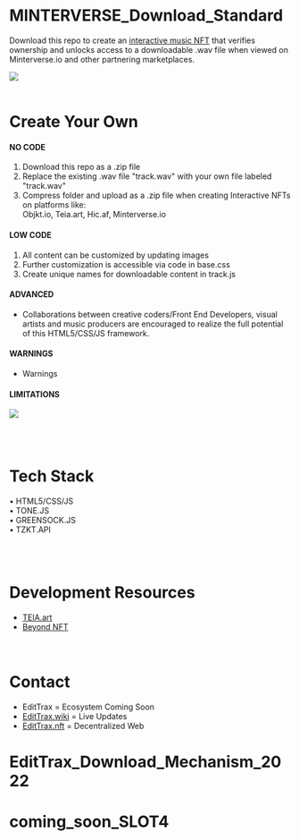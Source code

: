 # MINTERVERSE_Download_Standard

Download this repo to create an [interactive music NFT](https://https://qa.minterverse.io/edit-trax/rolla-disco) that verifies ownership and unlocks access to a downloadable .wav file when viewed on Minterverse.io and other partnering marketplaces.
<br>

<img src="https://gateway.pinata.cloud/ipfs/QmcRKTv6PX4zEM114RAnoDX6ukvxcVdxcsSA2bvG96Bbuu"/>



<br>

<br>

# Create Your Own 

#### NO CODE

1) Download this repo as a .zip file
2) Replace the existing .wav file "track.wav" with your own file labeled "track.wav"
3) Compress folder and upload as a .zip file when creating Interactive NFTs on platforms like: <br>Objkt.io, Teia.art, Hic.af, Minterverse.io 

#### LOW CODE

1) All content can be customized by updating images
2) Further customization is accessible via code in base.css
3) Create unique names for downloadable content in track.js

#### ADVANCED

- Collaborations between creative coders/Front End Developers, visual artists and music producers are encouraged to realize the full potential of this HTML5/CSS/JS framework. 

#### WARNINGS
- Warnings

#### LIMITATIONS
<img src="https://gateway.pinata.cloud/ipfs/QmcRKTv6PX4zEM114RAnoDX6ukvxcVdxcsSA2bvG96Bbuu"/>

<br><br>
# Tech Stack

• HTML5/CSS/JS <br>
• TONE.JS <br>
• GREENSOCK.JS <br>
• TZKT.API <br>

<br></br>

# Development Resources

* [TEIA.art](https://github.com/teia-community/teia-docs/wiki/Interactive-OBJKTs)
* [Beyond NFT](https://github.com/BeyondNFT/sandbox) <br>
<br><br>
# Contact

* EditTrax = Ecosystem Coming Soon
* [EditTrax.wiki](https://EditTrax.wiki) = Live Updates
* [EditTrax.nft](https://EditTrax.com) = Decentralized Web

# EditTrax_Download_Mechanism_2022
# coming_soon_SLOT4
